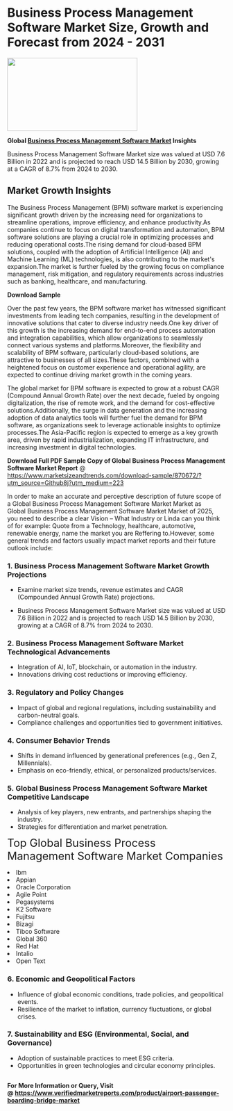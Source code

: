 <H1>Business Process Management Software Market Size, Growth and Forecast from 2024 - 2031</H1><img class="aligncenter size-medium wp-image-584254" src="https://thirdeyenews.in/wp-content/uploads/2024/09/Global-Market-Research-300x168.jpeg" alt="" width="300" height="168" /><p><strong>Global&nbsp;<a href="https://www.marketsizeandtrends.com/download-sample/870672/?utm_source=Github8j?utm_medium=223">Business Process Management Software Market</a> Insights</strong></p><p>Business Process Management Software Market size was valued at USD 7.6 Billion in 2022 and is projected to reach USD 14.5 Billion by 2030, growing at a CAGR of 8.7% from 2024 to 2030.</p><p><h2>Market Growth Insights</h2> <p>The Business Process Management (BPM) software market is experiencing significant growth driven by the increasing need for organizations to streamline operations, improve efficiency, and enhance productivity.As companies continue to focus on digital transformation and automation, BPM software solutions are playing a crucial role in optimizing processes and reducing operational costs.The rising demand for cloud-based BPM solutions, coupled with the adoption of Artificial Intelligence (AI) and Machine Learning (ML) technologies, is also contributing to the market's expansion.The market is further fueled by the growing focus on compliance management, risk mitigation, and regulatory requirements across industries such as banking, healthcare, and manufacturing.</p> <p><strong>Download Sample</strong></p> <p>Over the past few years, the BPM software market has witnessed significant investments from leading tech companies, resulting in the development of innovative solutions that cater to diverse industry needs.One key driver of this growth is the increasing demand for end-to-end process automation and integration capabilities, which allow organizations to seamlessly connect various systems and platforms.Moreover, the flexibility and scalability of BPM software, particularly cloud-based solutions, are attractive to businesses of all sizes.These factors, combined with a heightened focus on customer experience and operational agility, are expected to continue driving market growth in the coming years.</p> <p>The global market for BPM software is expected to grow at a robust CAGR (Compound Annual Growth Rate) over the next decade, fueled by ongoing digitalization, the rise of remote work, and the demand for cost-effective solutions.Additionally, the surge in data generation and the increasing adoption of data analytics tools will further fuel the demand for BPM software, as organizations seek to leverage actionable insights to optimize processes.The Asia-Pacific region is expected to emerge as a key growth area, driven by rapid industrialization, expanding IT infrastructure, and increasing investment in digital technologies.</p> <p><span class=""><strong>Download Full PDF Sample Copy of Global Business Process Management Software Market Report</strong> @ <a href="https://www.marketsizeandtrends.com/download-sample/870672/?utm_source=Github8j?utm_medium=223" target="_blank">https://www.marketsizeandtrends.com/download-sample/870672/?utm_source=Github8j?utm_medium=223</a></span></p><p>In order to make an accurate and perceptive description of future scope of a Global&nbsp;Business Process Management Software Market Market as Global&nbsp;Business Process Management Software Market Market of 2025, you need to describe a clear Vision &ndash; What Industry or Linda can you think of for example: Quote from a Technology, healthcare, automotive, renewable energy, name the market you are Reffering to.However, some general trends and factors usually impact market reports and their future outlook include:</p><h3>1.&nbsp;<strong>Business Process Management Software Market Growth Projections</strong></h3><ul><li>Examine market size trends, revenue estimates and CAGR (Compounded Annual Growth Rate) projections.</li><li><p>Business Process Management Software Market size was valued at USD 7.6 Billion in 2022 and is projected to reach USD 14.5 Billion by 2030, growing at a CAGR of 8.7% from 2024 to 2030.</p></li></ul><h3>2.&nbsp;<strong>Business Process Management Software Market Technological Advancements</strong></h3><ul><li>Integration of AI, IoT, blockchain, or automation in the industry.</li><li>Innovations driving cost reductions or improving efficiency.</li></ul><h3>3.&nbsp;<strong>Regulatory and Policy Changes</strong></h3><ul><li>Impact of global and regional regulations, including sustainability and carbon-neutral goals.</li><li>Compliance challenges and opportunities tied to government initiatives.</li></ul><h3>4.&nbsp;<strong>Consumer Behavior Trends</strong></h3><ul><li>Shifts in demand influenced by generational preferences (e.g., Gen Z, Millennials).</li><li>Emphasis on eco-friendly, ethical, or personalized products/services.</li></ul><h3>5.&nbsp;<strong>Global Business Process Management Software Market Competitive Landscape</strong></h3><ul><li>Analysis of key players, new entrants, and partnerships shaping the industry.</li><li>Strategies for differentiation and market penetration.</li></ul><p data-pm-slice="1 1 []"><span style="color: inherit; font-family: inherit; font-size: 25px;">Top Global Business Process Management Software Market Companies</span></p><div class="" data-test-id=""><p><li>Ibm</li><li> Appian</li><li> Oracle Corporation</li><li> Agile Point</li><li> Pegasystems</li><li> K2 Software</li><li> Fujitsu</li><li> Bizagi</li><li> Tibco Software</li><li> Global 360</li><li> Red Hat</li><li> Intalio</li><li> Open Text</li></p></div><h3>6.&nbsp;<strong>Economic and Geopolitical Factors</strong></h3><ul><li>Influence of global economic conditions, trade policies, and geopolitical events.</li><li>Resilience of the market to inflation, currency fluctuations, or global crises.</li></ul><h3>7.&nbsp;<strong>Sustainability and ESG (Environmental, Social, and Governance)</strong></h3><ul><li>Adoption of sustainable practices to meet ESG criteria.</li><li>Opportunities in green technologies and circular economy principles.</li></ul><h2><strong style="font-size: 14px;">For More Information or Query, Visit @&nbsp;</strong><a style="background-color: #ffffff; font-size: 14px;" href="https://www.marketsizeandtrends.com/report/business-process-management-software-market/" target="_blank">https://www.verifiedmarketreports.com/product/airport-passenger-boarding-bridge-market</a></h2>